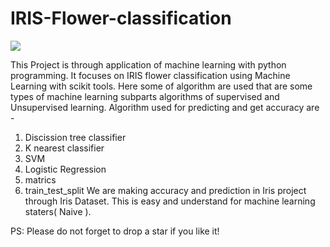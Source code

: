 # IRIS-Flower-classification

<img src="https://miro.medium.com/max/875/1*7bnLKsChXq94QjtAiRn40w.png">

This Project is through application of machine learning with python programming.
It focuses on IRIS flower classification using Machine Learning with scikit tools. 
Here some of algorithm are used that are some types of machine learning subparts algorithms of supervised and Unsupervised learning.
Algorithm used for predicting and get accuracy are -
1. Discission tree classifier 
2. K nearest classifier
3. SVM
4. Logistic Regression 
5. matrics
6. train_test_split
We are making accuracy and prediction in Iris project through Iris Dataset.
This is easy and understand for machine learning staters( Naive ).

PS: Please do not forget to drop a star if you like it!
